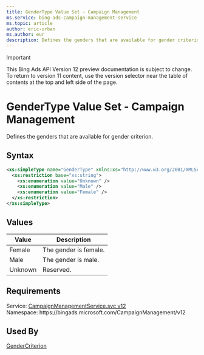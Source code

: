 ```yaml
---
title: GenderType Value Set - Campaign Management
ms.service: bing-ads-campaign-management-service
ms.topic: article
author: eric-urban
ms.author: eur
description: Defines the genders that are available for gender criterion.
---
```

> [!IMPORTANT]
> This Bing Ads API Version 12 preview documentation is subject to change. To return to version 11 content, use the version selector near the table of contents at the top and left side of the page.

# GenderType Value Set - Campaign Management
Defines the genders that are available for gender criterion.

## Syntax
```xml
<xs:simpleType name="GenderType" xmlns:xs="http://www.w3.org/2001/XMLSchema">
  <xs:restriction base="xs:string">
    <xs:enumeration value="Unknown" />
    <xs:enumeration value="Male" />
    <xs:enumeration value="Female" />
  </xs:restriction>
</xs:simpleType>
```

## <a name="values"></a>Values

|Value|Description|
|-----------|---------------|
|<a name="female"></a>Female|The gender is female.|
|<a name="male"></a>Male|The gender is male.|
|<a name="unknown"></a>Unknown|Reserved.|

## Requirements
Service: [CampaignManagementService.svc v12](https://campaign.api.bingads.microsoft.com/Api/Advertiser/CampaignManagement/v12/CampaignManagementService.svc)  
Namespace: https\://bingads.microsoft.com/CampaignManagement/v12  

## Used By
[GenderCriterion](gendercriterion.md)  
